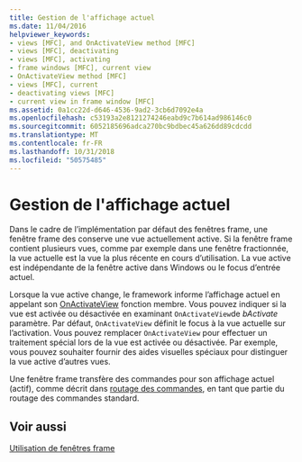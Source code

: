 ```yaml
---
title: Gestion de l'affichage actuel
ms.date: 11/04/2016
helpviewer_keywords:
- views [MFC], and OnActivateView method [MFC]
- views [MFC], deactivating
- views [MFC], activating
- frame windows [MFC], current view
- OnActivateView method [MFC]
- views [MFC], current
- deactivating views [MFC]
- current view in frame window [MFC]
ms.assetid: 0a1cc22d-d646-4536-9ad2-3cb6d7092e4a
ms.openlocfilehash: c53193a2e8121274246eabd9c7b614ad986146c0
ms.sourcegitcommit: 6052185696adca270bc9bdbec45a626dd89cdcdd
ms.translationtype: MT
ms.contentlocale: fr-FR
ms.lasthandoff: 10/31/2018
ms.locfileid: "50575485"
---
```

# <a name="managing-the-current-view"></a>Gestion de l'affichage actuel

Dans le cadre de l’implémentation par défaut des fenêtres frame, une fenêtre frame des conserve une vue actuellement active. Si la fenêtre frame contient plusieurs vues, comme par exemple dans une fenêtre fractionnée, la vue actuelle est la vue la plus récente en cours d’utilisation. La vue active est indépendante de la fenêtre active dans Windows ou le focus d’entrée actuel.

Lorsque la vue active change, le framework informe l’affichage actuel en appelant son [OnActivateView](../mfc/reference/cview-class.md#onactivateview) fonction membre. Vous pouvez indiquer si la vue est activée ou désactivée en examinant `OnActivateView`de *bActivate* paramètre. Par défaut, `OnActivateView` définit le focus à la vue actuelle sur l’activation. Vous pouvez remplacer `OnActivateView` pour effectuer un traitement spécial lors de la vue est activée ou désactivée. Par exemple, vous pouvez souhaiter fournir des aides visuelles spéciaux pour distinguer la vue active d’autres vues.

Une fenêtre frame transfère des commandes pour son affichage actuel (actif), comme décrit dans [routage des commandes](../mfc/command-routing.md), en tant que partie du routage des commandes standard.

## <a name="see-also"></a>Voir aussi

[Utilisation de fenêtres frame](../mfc/using-frame-windows.md)

